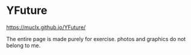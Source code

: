 # YFuture
https://muclx.github.io/YFuture/

The entire page is made purely for exercise. photos and graphics do not belong to me.
